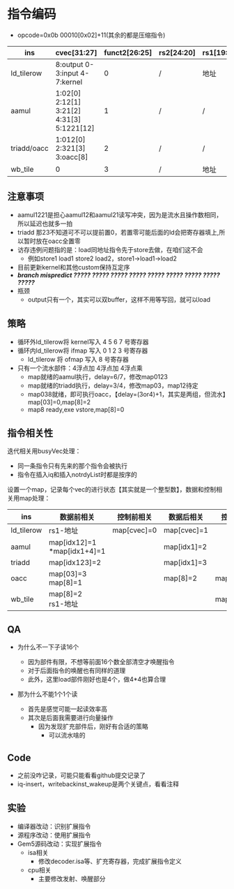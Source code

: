 # 指令编码

* opcode=0x0b 00010[0x02]+11(其余的都是压缩指令)

| ins         | cvec[31:27]                                | funct2[26:25] | rs2[24:20] | rs1[19:15] | funct3[14:12] | rd[11:7] |
| ----------- | ------------------------------------------ | ------------- | ---------- | ---------- | ------------- | -------- |
| ld_tilerow  | 8:output 0-3:input 4-7:kernel              | 0             | /          | 地址       | 010           | /        |
| aamul       | 1:02[0] 2:12[1] 3:21[2] 4:31[3] 5:1221[12] | 1             | /          | /          | 000           | /        |
| triadd/oacc | 1:012[0] 2:321[3] 3:oacc[8]                | 2             | /          | /          | 000           | /        |
| wb_tile     | 0                                          | 3             | /          | 地址       | 010           | /        |

## 注意事项

* aamul1221是担心aamul12和aamul21读写冲突，因为是流水且操作数相同，所以延迟也就多一拍
* triadd 那23不知道可不可以提前置0，若置零可能后面的ld会把寄存器填上,所以暂时放在oacc全置零
* 访存违例问题指的是：load同地址指令先于store去做，在咱们这不会
  * 例如store1 load1 store2 load2，store1->load1->load2
* 目前更新kernel和其他custom保持互定序
* ***branch mispredict ????? ????? ????? ????? ????? ????? ????? ????? ?????***
* 瓶颈
  * output只有一个，其实可以双buffer，这样不用等写回，就可以load

## 策略

* 循环外ld_tilerow将 kernel写入 4 5 6 7 号寄存器
* 循环内ld_tilerow将 ifmap 写入 0 1 2 3 号寄存器
  * ld_tilerow   将 ofmap 写入     8	  号寄存器
* 只有一个流水部件：4浮点加 4浮点加 4浮点乘
  * map就绪的aamul执行，delay=6/7，修改map0123
  * map就绪的triadd执行，delay=3/4，修改map03，map12待定
  * map038就绪，即可执行oacc，【delay=(3or4)+1，其实是两组，但流水】map[03]=0,map[8]=2
  * map8 ready,exe vstore,map[8]=0

## 指令相关性

迭代相关用busyVec处理：

* 同一条指令只有先来的那个指令会被执行
* 指令在插入iq和插入notrdyList时都是按序的

设置一个map，记录每个vec的进行状态【其实就是一个整型数】，数据和控制相关用map处理：

| ins        | 数据前相关                       | 控制前相关 | 数据后相关 | 控制后相关          |
| ---------- | -------------------------------- | ---------- | ---------- | ------------------- |
| ld_tilerow | rs1-地址                         | map[cvec]=0  | map[cvec]=1  |                     |
| aamul      | map[idx12]=1<br />*map[idx1+4]=1 |            | map[idx1]=2  |                     |
| triadd     | map[idx123]=2                    |            | map[idx1]=3 |                     |
| oacc       | map[03]=3<br />map[8]=1          |            | map[8]=2   | map[0123]=0         |
| wb_tile    | map[8]=2<br />rs1-地址           |            |            | map[8]=0            |

## QA

* 为什么不一下子读16个

  * 因为部件有限，不想等前面16个数全部清空才唤醒指令
  * 对于后面指令的唤醒也有同样的道理
  * 此外，这里load部件刚好也是4个，做4*4也算合理
* 那为什么不能1个1个读

  * 首先是感觉可能一起读效率高
  * 其次是后面我需要进行向量操作
    * 因为发现扩充部件后，刚好有合适的策略
      * 可以流水啥的

## Code

* 之前没咋记录，可能只能看看github提交记录了
* iq-insert，writebackinst_wakeup是两个关键点，看看注释

## 实验

* 编译器改动：识别扩展指令
* 源程序改动：使用扩展指令
* Gem5源码改动：实现扩展指令
  * isa相关
    * 修改decoder.isa等、扩充寄存器，完成扩展指令定义
  * cpu相关
    * 主要修改发射、唤醒部分
